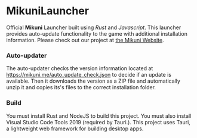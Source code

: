 # MikuniLauncher

Official __**Mikuni**__ Launcher built using *Rust* and *Javascript*.
This launcher provides auto-update functionality to the game with additional installation information. Please check out
our project at [the Mikuni Website](https://mikuni.me/ "Official Mikuni Website").

### Auto-updater 
The auto-updater checks the version information located at <https://mikuni.me/auto_update_check.json> to decide if an
update is available. Then it downloads the version as a ZIP file and automatically unzip it and copies its's files to
the correct installation folder.

### Build

You must install Rust and NodeJS to build this project. You must also install Visual Studio Code Tools 2019
(required by Tauri.). This project uses Tauri, a lightweight web framework for building desktop apps.
